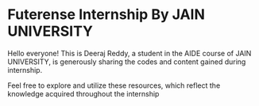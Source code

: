 # Futerense Internship By JAIN UNIVERSITY 

Hello everyone! This is Deeraj Reddy, a student in the AIDE course of JAIN UNIVERSITY, is generously sharing the codes and content gained during internship. 

Feel free to explore and utilize these resources, which reflect the knowledge acquired throughout the internship



